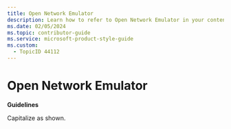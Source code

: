 ```yaml
---
title: Open Network Emulator
description: Learn how to refer to Open Network Emulator in your content.
ms.date: 02/05/2024
ms.topic: contributor-guide
ms.service: microsoft-product-style-guide
ms.custom:
  - TopicID 44112
---
```



# Open Network Emulator

**Guidelines**

Capitalize as shown.

